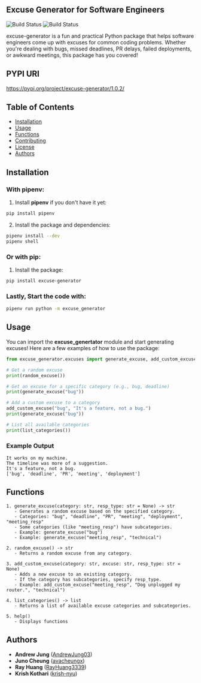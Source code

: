 ## Excuse Generator for Software Engineers

![Build Status](https://github.com/software-students-spring2025/3-python-package-pyckle-jar/actions/workflows/python-package.yml/badge.svg)
![Build Status](https://github.com/software-students-spring2025/3-python-package-pyckle-jar/actions/workflows/event-logger.yml/badge.svg)

excuse-generator is a fun and practical Python package that helps software engineers come up with excuses for common coding problems. Whether you're dealing with bugs, missed deadlines, PR delays, failed deployments, or awkward meetings, this package has you covered!

## PYPI URI
https://pypi.org/project/excuse-generator/1.0.2/

## Table of Contents


- [Installation](#installation)
- [Usage](#usage)
- [Functions](#functions)
- [Contributing](#contributing)
- [License](#license)
- [Authors](#authors)

## Installation

### With pipenv:

1. Install **pipenv** if you don't have it yet:

```bash
pip install pipenv
```

2. Install the package and dependencies:

```bash
pipenv install --dev
pipenv shell
```

### Or with pip:

1. Install the package:

```bash
pip install excuse-generator
```

### Lastly, Start the code with:
```bash
pipenv run python -m excuse_generator
```

## Usage

You can import the **excuse_genertator** module and start generating excuses! Here are a few examples of how to use the package:

```python
from excuse_generator.excuses import generate_excuse, add_custom_excuse, random_excuse, list_categories

# Get a random excuse
print(random_excuse())

# Get an excuse for a specific category (e.g., bug, deadline)
print(generate_excuse("bug"))

# Add a custom excuse to a category
add_custom_excuse("bug", "It's a feature, not a bug.")
print(generate_excuse("bug"))

# List all available categories
print(list_categories())

```

### Example Output

```plaintext
It works on my machine.
The timeline was more of a suggestion.
It's a feature, not a bug.
['bug', 'deadline', 'PR', 'meeting', 'deployment']

```

## Functions

    1. generate_excuse(category: str, resp_type: str = None) -> str
       - Generates a random excuse based on the specified category.
       - Categories: "bug", "deadline", "PR", "meeting", "deployment", "meeting_resp"
       - Some categories (like "meeting_resp") have subcategories.
       - Example: generate_excuse("bug")
       - Example: generate_excuse("meeting_resp", "technical")

    2. random_excuse() -> str
       - Returns a random excuse from any category.

    3. add_custom_excuse(category: str, excuse: str, resp_type: str = None)
       - Adds a new excuse to an existing category.
       - If the category has subcategories, specify resp_type.
       - Example: add_custom_excuse("meeting_resp", "Dog unplugged my router.", "technical")

    4. list_categories() -> list
       - Returns a list of available excuse categories and subcategories.

    5. help()
       - Displays functions

## Authors

- **Andrew Jung** ([AndrewJung03](https://github.com/AndrewJung03))
- **Juno Cheung** ([avacheungx](https://github.com/avacheungx))
- **Ray Huang** ([RayHuang3339](https://github.com/RayHuang3339))
- **Krish Kothari** ([krish-nyu](https://github.com/krish-nyu))




